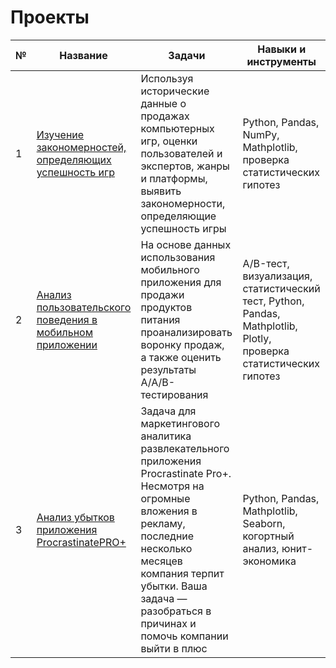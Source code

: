 # Проекты

| №  | Название  |  Задачи | Навыки и инструменты  |   
|---|---|---|---|
|  1 | [Изучение закономерностей, определяющих успешность игр](https://github.com/maacadamiaa/project_2/tree/main/Success%20of%20games)  | Используя исторические данные о продажах компьютерных игр, оценки пользователей и экспертов, жанры и платформы, выявить закономерности, определяющие успешность игры   | Python, Pandas, NumPy, Mathplotlib, проверка статистических гипотез  |   
|  2 | [Анализ пользовательского поведения в мобильном приложении](https://github.com/maacadamiaa/project_2/tree/main/Analysis%20of%20user%20behavior%20in%20a%20mobile%20application)  | На основе данных использования мобильного приложения для продажи продуктов питания проанализировать воронку продаж, а также оценить результаты A/A/B-тестирования   | A/B-тест, визуализация, статистический тест, Python, Pandas, Mathplotlib, Plotly, проверка статистических гипотез |   
|  3 |  [Анализ убытков приложения ProcrastinatePRO+](https://github.com/maacadamiaa/project_2/tree/main/Loss%20analysis%20of%20the%20ProcrastinatePRO%20application%2B) | Задача для маркетингового аналитика развлекательного приложения Procrastinate Pro+. Несмотря на огромные вложения в рекламу, последние несколько месяцев компания терпит убытки. Ваша задача — разобраться в причинах и помочь компании выйти в плюс  | Python, Pandas, Mathplotlib, Seaborn, когортный анализ, юнит-экономика |   
